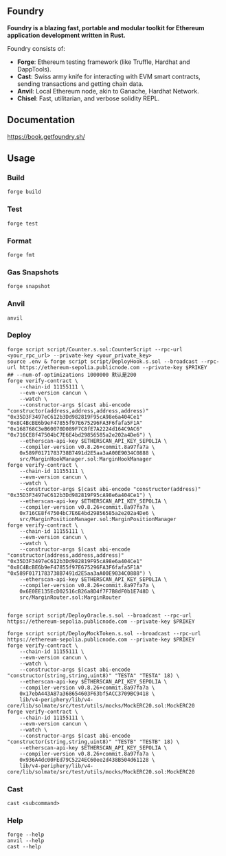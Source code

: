 ## Foundry

**Foundry is a blazing fast, portable and modular toolkit for Ethereum application development written in Rust.**

Foundry consists of:

- **Forge**: Ethereum testing framework (like Truffle, Hardhat and DappTools).
- **Cast**: Swiss army knife for interacting with EVM smart contracts, sending transactions and getting chain data.
- **Anvil**: Local Ethereum node, akin to Ganache, Hardhat Network.
- **Chisel**: Fast, utilitarian, and verbose solidity REPL.

## Documentation

<https://book.getfoundry.sh/>

## Usage

### Build

```shell
forge build
```

### Test

```shell
forge test
```

### Format

```shell
forge fmt
```

### Gas Snapshots

```shell
forge snapshot
```

### Anvil

```shell
anvil
```

### Deploy

```shell
forge script script/Counter.s.sol:CounterScript --rpc-url <your_rpc_url> --private-key <your_private_key>
source .env & forge script script/DeployHook.s.sol --broadcast --rpc-url https://ethereum-sepolia.publicnode.com --private-key $PRIKEY
## --num-of-optimizations 1000000 默认是200
forge verify-contract \
    --chain-id 11155111 \
    --evm-version cancun \
    --watch \
    --constructor-args $(cast abi-encode "constructor(address,address,address,address)" "0x35D3F3497eC612b3Dd982819F95cA98e6a404Ce1" "0x8C4BcBE6b9eF47855f97E675296FA3F6fafa5F1A" "0x168768C3eB60070D089F7C8fE7A2224d164C9AC6" "0x716CE8f47504bC7E6E4bd29856585a2e202a4De6") \
    --etherscan-api-key $ETHERSCAN_API_KEY_SEPOLIA \
    --compiler-version v0.8.26+commit.8a97fa7a \
    0x589F0171783738B7491d2E5aa3aA00E9034C0888 \
    src/MarginHookManager.sol:MarginHookManager
forge verify-contract \
    --chain-id 11155111 \
    --evm-version cancun \
    --watch \
    --constructor-args $(cast abi-encode "constructor(address)" "0x35D3F3497eC612b3Dd982819F95cA98e6a404Ce1") \
    --etherscan-api-key $ETHERSCAN_API_KEY_SEPOLIA \
    --compiler-version v0.8.26+commit.8a97fa7a \
    0x716CE8f47504bC7E6E4bd29856585a2e202a4De6 \
    src/MarginPositionManager.sol:MarginPositionManager
forge verify-contract \
    --chain-id 11155111 \
    --evm-version cancun \
    --watch \
    --constructor-args $(cast abi-encode "constructor(address,address,address)" "0x35D3F3497eC612b3Dd982819F95cA98e6a404Ce1" "0x8C4BcBE6b9eF47855f97E675296FA3F6fafa5F1A" "0x589F0171783738B7491d2E5aa3aA00E9034C0888") \
    --etherscan-api-key $ETHERSCAN_API_KEY_SEPOLIA \
    --compiler-version v0.8.26+commit.8a97fa7a \
    0x6E0EE135EcD02516cB26a8D4f7F7B8dF0b1E748D \
    src/MarginRouter.sol:MarginRouter


forge script script/DeployOracle.s.sol --broadcast --rpc-url https://ethereum-sepolia.publicnode.com --private-key $PRIKEY

forge script script/DeployMockToken.s.sol --broadcast --rpc-url https://ethereum-sepolia.publicnode.com --private-key $PRIKEY
forge verify-contract \
    --chain-id 11155111 \
    --evm-version cancun \
    --watch \
    --constructor-args $(cast abi-encode "constructor(string,string,uint8)" "TESTA" "TESTA" 18) \
    --etherscan-api-key $ETHERSCAN_API_KEY_SEPOLIA \
    --compiler-version v0.8.26+commit.8a97fa7a \
    0x17ebA443A87a368654603F63bf5ACC3709BC9418 \
    lib/v4-periphery/lib/v4-core/lib/solmate/src/test/utils/mocks/MockERC20.sol:MockERC20
forge verify-contract \
    --chain-id 11155111 \
    --evm-version cancun \
    --watch \
    --constructor-args $(cast abi-encode "constructor(string,string,uint8)" "TESTB" "TESTB" 18) \
    --etherscan-api-key $ETHERSCAN_API_KEY_SEPOLIA \
    --compiler-version v0.8.26+commit.8a97fa7a \
    0x936A4dc00FEd79C5224EC60ee2d438B504d61128 \
    lib/v4-periphery/lib/v4-core/lib/solmate/src/test/utils/mocks/MockERC20.sol:MockERC20
```

### Cast

```shell
cast <subcommand>
```

### Help

```shell
forge --help
anvil --help
cast --help
```
